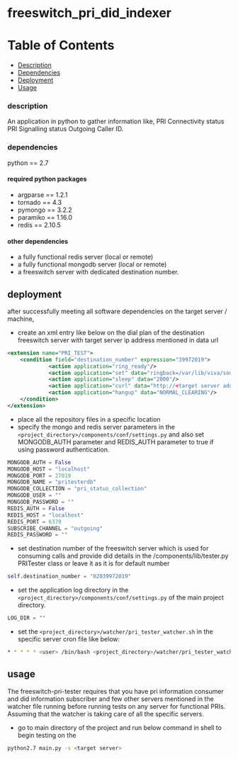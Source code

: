 # freeswitch_pri_did_indexer 

# Table of Contents

- [Description](#description)
- [Dependencies](#dependencies)
- [Deployment](#deployment)
- [Usage](#usage)

### description
An application in python to gather information like,
PRI Connectivity status PRI Signalling status Outgoing Caller ID.

### dependencies
python == 2.7
#### required python packages
  - argparse == 1.2.1
  - tornado == 4.3
  - pymongo == 3.2.2
  - paramiko == 1.16.0
  - redis == 2.10.5


#### other dependencies
  - a fully functional redis server (local or remote)
  - a fully functional mongodb server (local or remote)
  - a freeswitch server with dedicated destination number.

## deployment
after successfully meeting all software dependencies on the target server / machine,
  - create an xml entry like below on the dial plan of the destination freeswitch server with target server ip address mentioned in data url

```xml
<extension name="PRI_TEST">
	<condition field="destination_number" expression="39972019">
             <action application="ring_ready"/>
             <action application="set" data="ringback=/var/lib/viva/sounds/ringing.wav"/>
             <action application="sleep" data="2000"/>
             <action application="curl" data="http://<target server address>:8888/publish_did_number/${caller_id_number}"/>
             <action application="hangup" data="NORMAL_CLEARING"/>
	</condition>
</extension>

```

  - place all the repository files in a specific location
  - specify the mongo and redis server parameters in the `<project_directory>/components/conf/settings.py` and also set MONGODB_AUTH parameter and REDIS_AUTH parameter to true if using password authentication.

```python
MONGODB_AUTH = False
MONGODB_HOST = "localhost"
MONGODB_PORT = 27019
MONGODB_NAME = "pritesterdb"
MONGODB_COLLECTION = "pri_status_collection"
MONGODB_USER = ""
MONGODB_PASSWORD = ""
REDIS_AUTH = False
REDIS_HOST = "localhost"
REDIS_PORT = 6379
SUBSCRIBE_CHANNEL = "outgoing"
REDIS_PASSWORD = ""
```

  - set destination number of the freeswitch server which is used for consuming calls and provide did details in the /components/lib/tester.py PRITester class or leave it as it is for default number

```python
self.destination_number = "02039972019"
```

  - set the application log directory in the `<project_directory>/components/conf/settings.py` of the main project directory.

```python
LOG_DIR = ""
```
  - set the `<project_directory>/watcher/pri_tester_watcher.sh` in the specific server cron file like below:
```sh
* * * * * <user> /bin/bash <project_directory>/watcher/pri_tester_watcher.sh
```


## usage
The freeswitch-pri-tester requires that you have pri information consumer and did information subscriber and few other servers mentioned in the watcher file running before running tests on any server for functional PRIs.
 Assuming that the watcher is taking care of all the specific servers.

  - go to main directory of the project and run below command in shell to begin testing on the <target server>

```sh
python2.7 main.py -s <target server>
```


